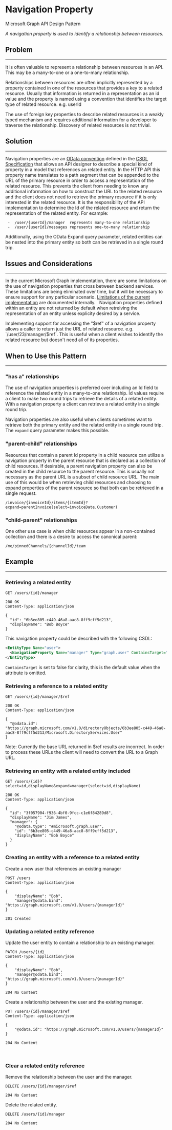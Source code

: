 # Navigation Property

Microsoft Graph API Design Pattern

*A navigation property is used to identify a relationship between resources.*

## Problem
--------

It is often valuable to represent a relationship between resources in an API. This may be a many-to-one or a one-to-many relationship. 

Relationships between resources are often implicitly represented by a property contained in one of the resources that provides a key to a related resource. Usually that information is returned in a representation as an id value and the property is named using a convention that identifies the target type of related resource. e.g. userId 

The use of foreign key properties to describe related resources is a weakly typed mechanism and requires additional information for a developer to traverse the relationship. Discovery of related resources is not trivial.

## Solution
--------

Navigation properties are an [OData convention](https://docs.microsoft.com/en-us/odata/webapi/model-builder-untyped#navigation-property) defined in the [CSDL Specification](https://docs.oasis-open.org/odata/odata-csdl-xml/v4.01/odata-csdl-xml-v4.01.html#_Toc38530365) that allows an API designer to describe a special kind of property in a model that references an related entity. In the HTTP API this property name translates to a path segment that can be appended to the URL of the primary resource in order to access a representation of the related resource. This prevents the client from needing to know any additional information on how to construct the URL to the related resource and the client does not need to retrieve the primary resource if it is only interested in the related resource.  It is the responsibility of the API implementation to determine the Id of the related resource and return the representation of the related entity. For example:

     -  /user/{userId}/manager  represents many-to-one relationship
     -  /user/{userId}/messages represents one-to-many relationship

Additionally, using the OData Expand query parameter, related entities can be nested into the primary entity so both can be retrieved in a single round trip.

## Issues and Considerations
-------------------------

In the current Microsoft Graph implementation, there are some limitations on the use of navigation properties that cross between backend services. These limitations are being eliminated over time, but it will be necessary to ensure support for any particular scenario.  [Limitations of the current implementation](https://dev.azure.com/msazure/One/_wiki/wikis/Microsoft%20Graph%20Partners/354352/Cross-workload-navigations?anchor=supported-scenarios) are documented internally.
 
Navigation properties defined within an entity are not returned by default when retreiving the representation of an entity unless explicity desired by a service.  

Implementing support for accessing the "$ref" of a navigation property allows a caller to return just the URL of related resource. e.g. `/user/23/manager/$ref`. This is useful when a client wishes to identify the related resource but doesn't need all of its properties.

## When to Use this Pattern
------------------------

### "has a" relationships

The use of navigation properties is preferred over including an Id field to reference the related entity in a many-to-one relationship.  Id values require a client to make two round trips to retrieve the details of a related entity.  With a navigation property a client can retrieve a related entity in a single round trip. 

Navigation properties are also useful when clients sometimes want to retrieve both the primary entity and the related entity in a single round trip.  The `expand` query parameter makes this possible.

### "parent-child" relationships

Resources that contain a parent Id property in a child resource can utilize a navigation property in the parent resource that is declared as a collection of child resources. If desirable, a parent navigation property can also be created in the child resource to the parent resource. This is usually not necessary as the parent URL is a subset of child resource URL. The main use of this would be when retrieving child resources and choosing to expand properties of the parent resource so that both can be retrieved in a single request.  

`/invoice/{invoiceId}/items/{itemId}?expand=parentInvoice(select=invoiceDate,Customer)`

### "child-parent" relationships

One other use case is when child resources appear in a non-contained collection and there is a desire to access the canonical parent:

`/me/pinnedChannels/{channelId}/team`

## Example
-------

### Retrieving a related entity

```http
GET /users/{id}/manager

200 OK
Content-Type: application/json

{
  "id": "6b3ee805-c449-46a8-aac8-8ff9cff5d213",
  "displayName": "Bob Boyce"
}
```

This navigation property could be described with the following CSDL: 
```xml
<EntityType Name="user">
  <NavigationProperty Name="manager" Type="graph.user" ContainsTarget="false" >
</EntityType>
```
`ContainsTarget` is set to false for clarity, this is the default value when the attribute is omitted.
### Retrieving a reference to a related entity

```http
GET /users/{id}/manager/$ref

200 OK
Content-Type: application/json

{
  "@odata.id": "https://graph.microsoft.com/v1.0/directoryObjects/6b3ee805-c449-46a8-aac8-8ff9cff5d213/Microsoft.DirectoryServices.User"
}
```
Note: Currently the base URL returned in $ref results are incorrect.  In order to process these URLs the client will need to convert the URL to a Graph URL.

### Retrieving an entity with a related entity included

```http
GET /users/{id}?select=id,displayName&expand=manager(select=id,displayName)

200 OK
Content-Type: application/json

{
  "id": "3f057904-f936-4bf0-9fcc-c1e6f84289d8",
  "displayName": "Jim James",
  "manager": {
    "@odata.type": "#microsoft.graph.user",
    "id": "6b3ee805-c449-46a8-aac8-8ff9cff5d213",
    "displayName": "Bob Boyce"
  }
}
```

### Creating an entity with a reference to a related entity

Create a new user that references an existing manager
```http
POST /users
Content-Type: application/json

{
    "displayName": "Bob",
    "manager@odata.bind": "https://graph.microsoft.com/v1.0/users/{managerId}"
}

201 Created
```

### Updating a related entity reference

Update the user entity to contain a relationship to an existing manager.
 
```http
PATCH /users/{id}
Content-Type: application/json

{
    "displayName": "Bob",
    "manager@odata.bind": "https://graph.microsoft.com/v1.0/users/{managerId}"
}

204 No Content
```

Create a relationship between the user and the existing manager.

```http
PUT /users/{id}/manager/$ref
Content-Type: application/json

{
    "@odata.id": "https://graph.microsoft.com/v1.0/users/{managerId}"
}

204 No Content
```
 
### Clear a related entity reference

Remove the relationship between the user and the manager.
 
```http
DELETE /users/{id}/manager/$ref

204 No Content
```

Delete the related entity.

```http
DELETE /users/{id}/manager

204 No Content
```
